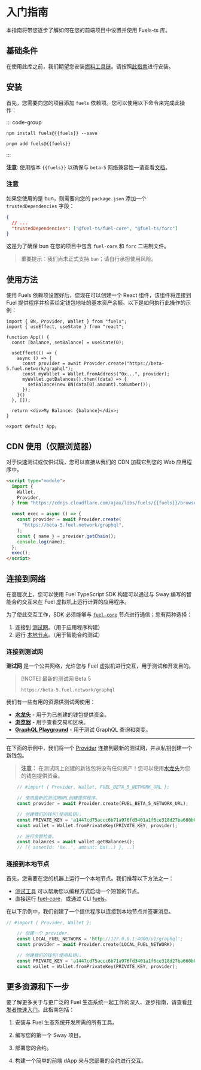 <script setup>
  import { data } from '../versions.data'
  const { fuels } = data
</script>

# 入门指南

本指南将带您逐步了解如何在您的前端项目中设置并使用 Fuels-ts 库。

## 基础条件

在使用此库之前，我们期望您安装[燃料工具链](https://docs.fuel.network/docs/sway/introduction/fuel_toolchain/#the-fuel-toolchain)。请按照[此指南](https://docs.fuel.network/guides/installation/)进行安装。

## 安装

首先，您需要向您的项目添加 `fuels` 依赖项。您可以使用以下命令来完成此操作：

::: code-group

```sh-vue [npm]
npm install fuels@{{fuels}} --save
```

```sh-vue [pnpm]
pnpm add fuels@{{fuels}}
```

:::

**注意**: 使用版本 `{{fuels}}` 以确保与 `beta-5` 网络兼容性—请查看[文档](https://docs.fuel.network/guides/installation/#using-the-latest-toolchain)。

### 注意

如果您使用的是 bun，则需要向您的 `package.json` 添加一个 `trustedDependencies` 字段：

```json
{
  // ...
  "trustedDependencies": ["@fuel-ts/fuel-core", "@fuel-ts/forc"]
}
```

这是为了确保 bun 在您的项目中包含 `fuel-core` 和 `forc` 二进制文件。

> 重要提示：我们尚未正式支持 `bun`；请自行承担使用风险。

## 使用方法

使用 Fuels 依赖项设置好后，您现在可以创建一个 React 组件，该组件将连接到 Fuel 提供程序并检索给定钱包地址的基本资产余额。以下是如何执行此操作的示例：

<!-- TODO: Create properly code snippet on new package: `app/react-app` after https://github.com/FuelLabs/fuels-ts/pull/827 got merged -->

```tsx
import { BN, Provider, Wallet } from "fuels";
import { useEffect, useState } from "react";

function App() {
  const [balance, setBalance] = useState(0);

  useEffect(() => {
    async () => {
      const provider = await Provider.create("https://beta-5.fuel.network/graphql");
      const myWallet = Wallet.fromAddress("0x...", provider);
      myWallet.getBalances().then((data) => {
        setBalance(new BN(data[0].amount).toNumber());
      });
    }()
  }, []);

  return <div>My Balance: {balance}</div>;
}

export default App;
```

## CDN 使用（仅限浏览器）

对于快速测试或仅供试玩，您可以直接从我们的 CDN 加载它到您的 Web 应用程序中。

```html
<script type="module">
  import {
    Wallet,
    Provider,
  } from "https://cdnjs.cloudflare.com/ajax/libs/fuels/{{fuels}}/browser.mjs";

  const exec = async () => {
    const provider = await Provider.create(
      "https://beta-5.fuel.network/graphql",
    );
    const { name } = provider.getChain();
    console.log(name);
  };
  exec();
</script>
```

## 连接到网络

在高层次上，您可以使用 Fuel TypeScript SDK 构建可以通过与 Sway 编写的智能合约交互来在 Fuel 虚拟机上运行计算的应用程序。

为了使此交互工作，SDK 必须能够与 [`fuel-core`](https://github.com/FuelLabs/fuel-core) 节点进行通信；您有两种选择：

1. 连接到 [测试网](#连接到测试网)。（用于应用程序构建）
2. 运行 [本地节点](https://docs.fuel.network/guides/running-a-node/)。（用于智能合约测试）

### 连接到测试网

**测试网** 是一个公共网络，允许您与 Fuel 虚拟机进行交互，用于测试和开发目的。

> [!NOTE] 最新的测试网
> Beta 5
>
> `https://beta-5.fuel.network/graphql`

我们有一些有用的资源供测试网使用：

- [**水龙头**](https://faucet-beta-5.fuel.network/) - 用于为已创建的钱包提供资金。
- [**浏览器**](https://app.fuel.network/) - 用于查看交易和区块。
- [**GraphQL Playground**](https://beta-5.fuel.network/playground) - 用于测试 GraphQL 查询和突变。

---

在下面的示例中，我们将一个 [Provider](./guide/provider/index) 连接到最新的测试网，并从私钥创建一个新钱包。

> **注意：** 在测试网上创建的新钱包将没有任何资产！您可以使用[水龙头](https://faucet-beta-5.fuel.network/)为您的钱包提供资金。

``` rust
    // #import { Provider, Wallet, FUEL_BETA_5_NETWORK_URL };

    // 使用最新的测试网URL创建提供程序。
    const provider = await Provider.create(FUEL_BETA_5_NETWORK_URL);

    // 创建我们的钱包(使用私钥)。
    const PRIVATE_KEY = 'a1447cd75accc6b71a976fd3401a1f6ce318d27ba660b0315ee6ac347bf39568';
    const wallet = Wallet.fromPrivateKey(PRIVATE_KEY, provider);

    // 进行余额检查。
    const balances = await wallet.getBalances();
    // [{ assetId: '0x..', amount: bn(..) }, ..]
```

### 连接到本地节点

首先，您需要在您的机器上运行一个本地节点。我们推荐以下方法之一：

- [测试工具](../guide/testing/index.md#wallet-test-utilities) 可以帮助您以编程方式启动一个短暂的节点。
- 直接运行 [fuel-core](https://docs.fuel.network/guides/running-a-node/running-a-local-node/)，或通过 CLI [fuels](../guide/fuels-cli/commands.md#fuels-core)。

在以下示例中，我们创建了一个提供程序以连接到本地节点并签署消息。

``` rust
// #import { Provider, Wallet };

    // 创建一个 provider.
    const LOCAL_FUEL_NETWORK = 'http://127.0.0.1:4000/v1/graphql';
    const provider = await Provider.create(LOCAL_FUEL_NETWORK);

    // 创建我们的钱包(使用私钥)。
    const PRIVATE_KEY = 'a1447cd75accc6b71a976fd3401a1f6ce318d27ba660b0315ee6ac347bf39568';
    const wallet = Wallet.fromPrivateKey(PRIVATE_KEY, provider);
```

## 更多资源和下一步

要了解更多关于与更广泛的 Fuel 生态系统一起工作的深入、逐步指南，请查看[开发者快速入门](https://docs.fuel.network/guides/quickstart/)。此指南包括：

1. 安装与 Fuel 生态系统开发所需的所有工具。

2. 编写您的第一个 Sway 项目。

3. 部署您的合约。

4. 构建一个简单的前端 dApp 来与您部署的合约进行交互。
